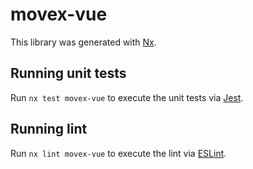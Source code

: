 # movex-vue

This library was generated with [Nx](https://nx.dev).

## Running unit tests

Run `nx test movex-vue` to execute the unit tests via [Jest](https://jestjs.io).

## Running lint

Run `nx lint movex-vue` to execute the lint via [ESLint](https://eslint.org/).
